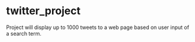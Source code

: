 # twitter_project
Project will display up to 1000 tweets to a web page based on user input of a search term. 
